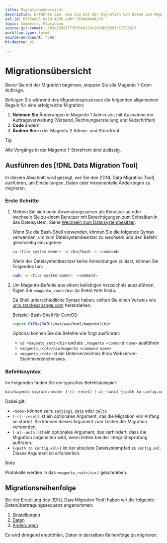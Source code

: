 ```yaml
---
title: Migrationsübersicht
description: Erfahren Sie, wie Sie mit der Migration von Daten von Magento 1 zu Magento 2 mit dem [!DNL Data Migration Tool] beginnen.
exl-id: b775ede1-9d1d-49d5-ad0f-763404b48278
topic: Commerce, Migration
source-git-commit: e83e2359377f03506178c28f8b30993c172282c7
workflow-type: tm+mt
source-wordcount: '306'
ht-degree: 0%

---
```


# Migrationsübersicht

Bevor Sie mit der Migration beginnen, stoppen Sie alle Magento 1-Cron-Aufträge.

Befolgen Sie während des Migrationsprozesses die folgenden allgemeinen Regeln für eine erfolgreiche Migration:

1. **Nehmen Sie** Änderungen in Magento 1 Admin vor, mit Ausnahme der Auftragsverwaltung (Versand, Rechnungserstellung und Gutschriften)
1. **Code** ändern
1. **Ändern Sie** in der Magento 2 Admin- und Storefront

>[!TIP]
>
>Alle Vorgänge in der Magento 1-Storefront sind zulässig.

## Ausführen des [!DNL Data Migration Tool]

In diesem Abschnitt wird gezeigt, wie Sie den [!DNL Data Migration Tool] ausführen, um Einstellungen, Daten oder inkrementelle Änderungen zu migrieren.

### Erste Schritte

1. Melden Sie sich beim Anwendungsserver als Benutzer an oder wechseln Sie zu einem Benutzer mit Berechtigungen zum Schreiben in das Dateisystem. Siehe [Wechseln zum Dateisystembesitzer](../../../installation/prerequisites/file-system/overview.md).

   Wenn Sie die Bash-Shell verwenden, können Sie die folgende Syntax verwenden, um zum Dateisystembesitzer zu wechseln und den Befehl gleichzeitig einzugeben:

   ```bash
   su <file system owner> -s /bin/bash -c <command>
   ```

   Wenn der Dateisystembesitzer keine Anmeldungen zulässt, können Sie Folgendes tun:

   ```bash
   sudo -u <file system owner>  <command>
   ```

1. Um Magento-Befehle aus einem beliebigen Verzeichnis auszuführen, fügen Sie `<magento_root>/bin` zu Ihrem `PATH` hinzu.

   Da Shell unterschiedliche Syntax haben, sollten Sie einen Verweis wie [unix.stackexchange.com](https://unix.stackexchange.com/questions/117467/how-to-permanently-set-environmental-variables) heranziehen.

   Beispiel-Bash-Shell für CentOS:

   ```bash
   export PATH=$PATH:/var/www/html/magento2/bin
   ```

   Optional können Sie die Befehle wie folgt ausführen:

   - `cd <magento_root>/bin` und als `./magento <command name>` ausführen
   - `<magento_root>/bin/magento <command name>`
   - `<magento_root>` ist ein Unterverzeichnis Ihres Webserver-Stammverzeichnisses.

### Befehlssyntax

Im Folgenden finden Sie ein typisches Befehlsbeispiel:

```bash
bin/magento migrate:<mode> [-r|--reset] [-a|--auto] {<path to config.xml>}
```

Dabei gilt:

- `<mode>` können sein: [`settings`](settings.md), [`data`](data.md) oder [`delta`](delta.md)
- `[-r|--reset]` ist ein optionales Argument, das die Migration von Anfang an startet. Sie können dieses Argument zum Testen der Migration verwenden.
- `[-a|--auto]` ist ein optionales Argument, das verhindert, dass die Migration angehalten wird, wenn Fehler bei der Integritätsprüfung auftreten.
- `{<path to config.xml>}` ist der absolute Dateisystempfad zu `config.xml`. Dieses Argument ist erforderlich.

>[!NOTE]
>
>Protokolle werden in das `<magento_root>/var/` geschrieben.


## Migrationsreihenfolge

Bei der Erstellung des [!DNL Data Migration Tool] haben wir die folgende Datenübertragungssequenz angenommen:

1. [Einstellungen](settings.md)
1. [Daten](data.md)
1. [Änderungen](delta.md)

Es wird dringend empfohlen, Daten in derselben Reihenfolge zu migrieren.
